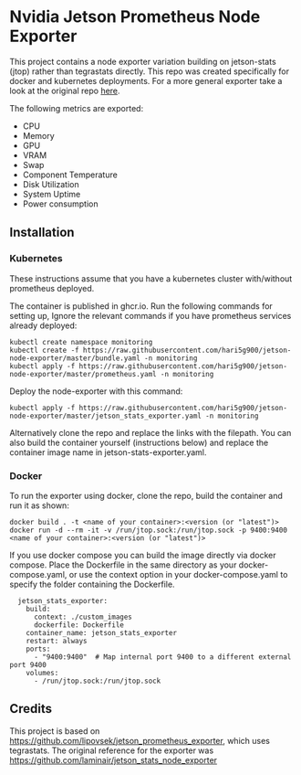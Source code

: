 # Nvidia Jetson Prometheus Node Exporter

This project contains a node exporter variation building on jetson-stats (jtop) rather than tegrastats directly. This repo was created specifically for docker and kubernetes deployments. For a more general exporter take a look at the original repo [here](https://github.com/laminair/jetson_stats_node_exporter).

The following metrics are exported: 
- CPU
- Memory 
- GPU 
- VRAM
- Swap
- Component Temperature
- Disk Utilization
- System Uptime
- Power consumption

## Installation

### Kubernetes
  These instructions assume that you have a kubernetes cluster with/without prometheus deployed.

  The container is published in ghcr.io. Run the following commands for setting up, Ignore the relevant commands if you have prometheus services already deployed:
```
kubectl create namespace monitoring
kubectl create -f https://raw.githubusercontent.com/hari5g900/jetson-node-exporter/master/bundle.yaml -n monitoring
kubectl apply -f https://raw.githubusercontent.com/hari5g900/jetson-node-exporter/master/prometheus.yaml -n monitoring
```
Deploy the node-exporter with this command:
```
kubectl apply -f https://raw.githubusercontent.com/hari5g900/jetson-node-exporter/master/jetson_stats_exporter.yaml -n monitoring
```

Alternatively clone the repo and replace the links with the filepath. You can also build the container yourself (instructions below) and replace the container image name in jetson-stats-exporter.yaml.

### Docker

To run the exporter using docker, clone the repo, build the container and run it as shown:

```
docker build . -t <name of your container>:<version (or "latest")>
docker run -d --rm -it -v /run/jtop.sock:/run/jtop.sock -p 9400:9400 <name of your container>:<version (or "latest")>
```

If you use docker compose you can build the image directly via docker compose.
Place the Dockerfile in the same directory as your docker-compose.yaml, 
or use the context option in your docker-compose.yaml to specify the folder containing the Dockerfile.
```
  jetson_stats_exporter:
    build:
      context: ./custom_images
      dockerfile: Dockerfile
    container_name: jetson_stats_exporter
    restart: always
    ports:
      - "9400:9400"  # Map internal port 9400 to a different external port 9400
    volumes:
      - /run/jtop.sock:/run/jtop.sock
```

## Credits
This project is based on https://github.com/lipovsek/jetson_prometheus_exporter, which uses tegrastats. The original reference for the exporter was https://github.com/laminair/jetson_stats_node_exporter

